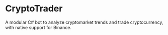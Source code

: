 # CryptoTrader
A modular C# bot to analyze cryptomarket trends and trade cryptocurrency, with native support for Binance.
